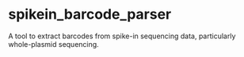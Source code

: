 # spikein_barcode_parser
A tool to extract barcodes from spike-in sequencing data, particularly whole-plasmid sequencing.
